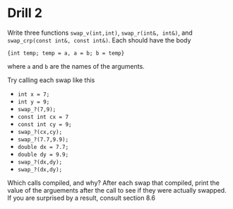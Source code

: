 # Drill 2
Write three functions ```swap_v(int,int)```, ```swap_r(int&, int&)```, and ```swap_crp(const int&, const int&)```. Each should have the body

```{int temp; temp = a, a = b; b = temp}```

where ```a``` and ```b``` are the names of the arguments.

Try calling each swap like this
* ```int x = 7;```
* ```int y = 9; ```
* ```swap_?(7,9);```
* ```const int cx = 7```
* ```const int cy = 9;```
* ```swap_?(cx,cy);```
* ```swap_?(7.7,9.9);```
* ```double dx = 7.7;```
* ```double dy = 9.9;```
* ```swap_?(dx,dy);```
* ```swap_?(dx,dy);```

Which calls compiled, and why? After each swap that compiled, print the value of the arguements after the call to see if they were actually swapped. If you are surprised by a result, consult section 8.6

